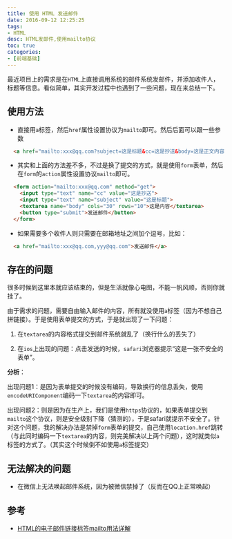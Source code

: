 ```yaml
---
title: 使用 HTML 发送邮件
date: 2016-09-12 12:25:25
tags:
- HTML
desc: HTML发邮件,使用mailto协议
toc: true
categories:
- [前端基础]
---
```


最近项目上的需求是在`HTML`上直接调用系统的邮件系统发邮件，并添加收件人，标题等信息。看似简单，其实开发过程中也遇到了一些问题，现在来总结一下。

<!--more-->

## 使用方法

- 直接用`a`标签，然后`href`属性设置协议为`mailto`即可。然后后面可以跟一些参数

```html
  <a href="mailto:xxx@qq.com?subject=这是标题&cc=这是抄送&body=这是正文内容">发送邮件</a>
```

- 其实和上面的方法差不多，不过是换了提交的方式，就是使用`form`表单，然后在`form`的`action`属性设置协议`mailto`即可。

```html
  <form action="mailto:xxx@qq.com" method="get">
    <input type="text" name="cc" value="这是抄送">
    <input type="text" name="subject" value="这是标题">
    <textarea name="body" cols="30" rows="10">这是内容</textarea>
    <button type="submit">发送邮件</button>
  </form>
```

- 如果需要多个收件人则只需要在邮箱地址之间加个逗号，比如：

```html
  <a href="mailto:xxx@qq.com,yyy@qq.com">发送邮件</a>
```

## 存在的问题

很多时候到这里本就应该结束的，但是生活就像心电图，不能一帆风顺，否则你就挂了。

由于需求的问题，需要自由输入邮件的内容，所有就没使用`a`标签（因为不想自己拼链接）。于是使用表单提交的方式，于是就出现了一下问题：

1. 在`textarea`的内容格式提交到邮件系统就乱了（换行什么的丢失了）

2. 在`ios`上出现的问题：点击发送的时候，`safari`浏览器提示“这是一张不安全的表单”。

**分析**：

出现问题1：是因为表单提交的时候没有编码，导致换行的信息丢失，使用`encodeURIComponent`编码一下`textarea`的内容即可。

出现问题2：则是因为在生产上，我们是使用`https`协议的，如果表单提交到`mailto`这个协议，则是安全级别下降（猜测的），于是safari就提示不安全了。针对这个问题，我的解决办法是禁掉`form`表单的提交，自己使用`location.href`跳转（与此同时编码一下`textarea`的内容，则完美解决以上两个问题），这时就类似`a`标签的方式了。（其实这个时候倒不如使用`a`标签提交）

## 无法解决的问题

- 在微信上无法唤起邮件系统，因为被微信禁掉了（反而在QQ上正常唤起）




## 参考

- [HTML的电子邮件链接标签mailto用法详解](http://www.5icool.org/a/201003/308.html)
